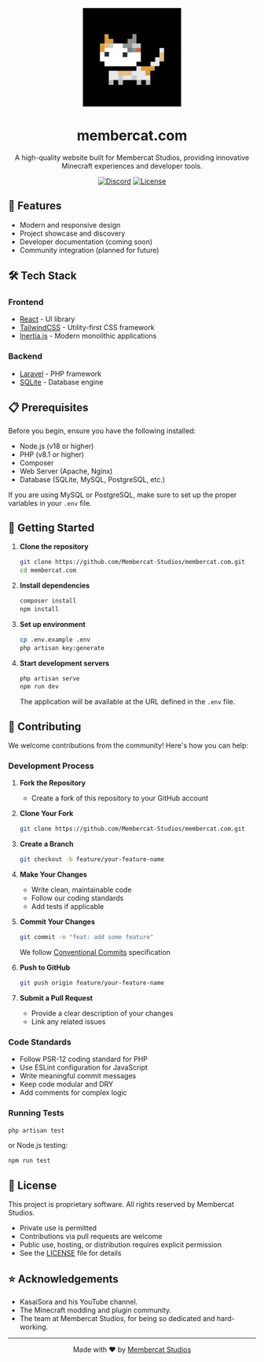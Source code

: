 <div align="center">

<img src="public/logo.png" alt="Membercat Studios Logo" width="200" />

# membercat.com

A high-quality website built for Membercat Studios, providing innovative Minecraft experiences and developer tools.

[![Discord](https://img.shields.io/discord/748158402659745904?color=5865F2&label=Discord&logo=discord&logoColor=white)](https://dc.kasai.gg)
[![License](https://img.shields.io/badge/License-Proprietary-red.svg)](LICENSE)

</div>

## 🚀 Features

-   Modern and responsive design
-   Project showcase and discovery
-   Developer documentation (coming soon)
-   Community integration (planned for future)

## 🛠️ Tech Stack

### Frontend

-   [React](https://reactjs.org/) - UI library
-   [TailwindCSS](https://tailwindcss.com/) - Utility-first CSS framework
-   [Inertia.js](https://inertiajs.com/) - Modern monolithic applications

### Backend

-   [Laravel](https://laravel.com/) - PHP framework
-   [SQLite](https://www.sqlite.org/) - Database engine

## 📋 Prerequisites

Before you begin, ensure you have the following installed:

-   Node.js (v18 or higher)
-   PHP (v8.1 or higher)
-   Composer
-   Web Server (Apache, Nginx)
-   Database (SQLite, MySQL, PostgreSQL, etc.)

If you are using MySQL or PostgreSQL, make sure to set up the proper variables in your `.env` file.

## 🚦 Getting Started

1. **Clone the repository**

    ```sh
    git clone https://github.com/Membercat-Studios/membercat.com.git
    cd membercat.com
    ```

2. **Install dependencies**

    ```sh
    composer install
    npm install
    ```

3. **Set up environment**

    ```sh
    cp .env.example .env
    php artisan key:generate
    ```

4. **Start development servers**

    ```sh
    php artisan serve
    npm run dev
    ```

    The application will be available at the URL defined in the `.env` file.

## 🤝 Contributing

We welcome contributions from the community! Here's how you can help:

### Development Process

1. **Fork the Repository**

    - Create a fork of this repository to your GitHub account

2. **Clone Your Fork**

    ```sh
    git clone https://github.com/Membercat-Studios/membercat.com.git
    ```

3. **Create a Branch**

    ```sh
    git checkout -b feature/your-feature-name
    ```

4. **Make Your Changes**

    - Write clean, maintainable code
    - Follow our coding standards
    - Add tests if applicable

5. **Commit Your Changes**

    ```sh
    git commit -m "feat: add some feature"
    ```

    We follow [Conventional Commits](https://www.conventionalcommits.org/) specification

6. **Push to GitHub**

    ```sh
    git push origin feature/your-feature-name
    ```

7. **Submit a Pull Request**
    - Provide a clear description of your changes
    - Link any related issues

### Code Standards

-   Follow PSR-12 coding standard for PHP
-   Use ESLint configuration for JavaScript
-   Write meaningful commit messages
-   Keep code modular and DRY
-   Add comments for complex logic

### Running Tests

```sh
php artisan test
```

or Node.js testing:

```sh
npm run test
```

## 📝 License

This project is proprietary software. All rights reserved by Membercat Studios.

-   Private use is permitted
-   Contributions via pull requests are welcome
-   Public use, hosting, or distribution requires explicit permission
-   See the [LICENSE](LICENSE) file for details

## ⭐ Acknowledgements

-   KasaiSora and his YouTube channel.
-   The Minecraft modding and plugin community.
-   The team at Membercat Studios, for being so dedicated and hard-working.

---

<div align="center">

Made with ❤️ by [Membercat Studios](https://membercat.com)

</div>
